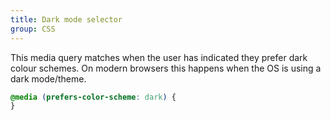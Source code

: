 ```yaml
---
title: Dark mode selector
group: CSS
---
```


This media query matches when the user has indicated they prefer dark colour schemes. On modern browsers this happens when the OS is using a dark mode/theme.

```css
@media (prefers-color-scheme: dark) {
}
```